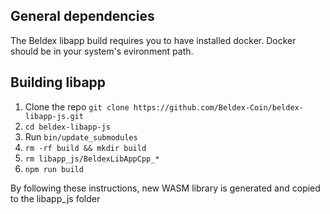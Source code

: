## General dependencies
The Beldex libapp build requires you to have installed docker. Docker should be in your system's evironment path.

## Building libapp

1. Clone the repo `git clone https://github.com/Beldex-Coin/beldex-libapp-js.git`
1. `cd beldex-libapp-js`
1. Run `bin/update_submodules`
1. `rm -rf build && mkdir build`
1. `rm libapp_js/BeldexLibAppCpp_*`
1. `npm run build`

 By following these instructions, new WASM library is generated and copied to the libapp_js folder
